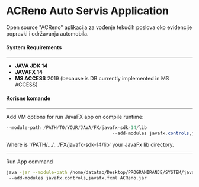 # ACReno Auto Servis Application
Open source "ACReno" aplikacija za vođenje tekućih poslova oko evidencije 
popravki i održavanja automobila.

#### System Requirements

---
- **JAVA JDK 14**
- **JAVAFX 14**
- **MS ACCESS** 2019 (because is DB currently implemented in MS ACCESS)

#### Korisne komande

---
Add VM options for run JavaFX app on compile runtime:

```java
--module-path /PATH/TO/YOUR/JAVA/FX/javafx-sdk-14/lib 
                                        --add-modules javafx.controls,javafx.fxml
```


Where is '/PATH/.../.../FX/javafx-sdk-14/lib'  your JavaFx lib directory.

---
Run App command
```bash
java -jar --module-path /home/datatab/Desktop/PROGRAMIRANJE/SYSTEM/javafx-sdk-14/lib
 --add-modules javafx.controls,javafx.fxml ACReno.jar
```
